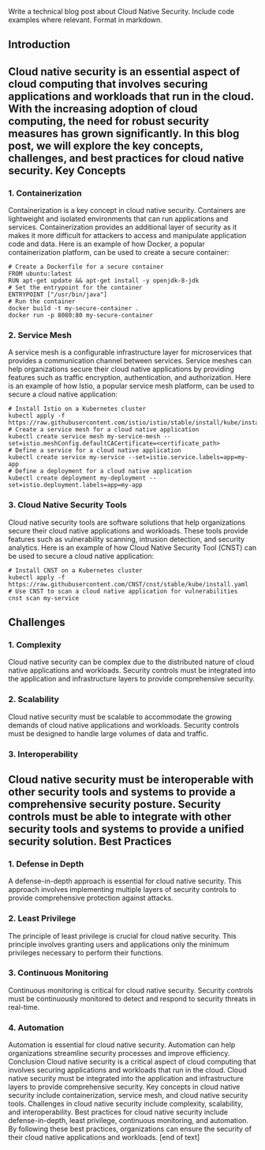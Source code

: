  Write a technical blog post about Cloud Native Security. Include code examples where relevant. Format in markdown.

Introduction
------------

Cloud native security is an essential aspect of cloud computing that involves securing applications and workloads that run in the cloud. With the increasing adoption of cloud computing, the need for robust security measures has grown significantly. In this blog post, we will explore the key concepts, challenges, and best practices for cloud native security.
Key Concepts
--------------

### 1. Containerization

Containerization is a key concept in cloud native security. Containers are lightweight and isolated environments that can run applications and services. Containerization provides an additional layer of security as it makes it more difficult for attackers to access and manipulate application code and data.
Here is an example of how Docker, a popular containerization platform, can be used to create a secure container:
```
# Create a Dockerfile for a secure container
FROM ubuntu:latest
RUN apt-get update && apt-get install -y openjdk-8-jdk
# Set the entrypoint for the container
ENTRYPOINT ["/usr/bin/java"]
# Run the container
docker build -t my-secure-container .
docker run -p 8080:80 my-secure-container
```
### 2. Service Mesh

A service mesh is a configurable infrastructure layer for microservices that provides a communication channel between services. Service meshes can help organizations secure their cloud native applications by providing features such as traffic encryption, authentication, and authorization.
Here is an example of how Istio, a popular service mesh platform, can be used to secure a cloud native application:
```
# Install Istio on a Kubernetes cluster
kubectl apply -f https://raw.githubusercontent.com/istio/istio/stable/install/kube/install.yaml
# Create a service mesh for a cloud native application
kubectl create service mesh my-service-mesh --set=istio.meshConfig.defaultCACertificate=<certificate_path>
# Define a service for a cloud native application
kubectl create service my-service --set=istio.service.labels=app=my-app
# Define a deployment for a cloud native application
kubectl create deployment my-deployment --set=istio.deployment.labels=app=my-app
```
### 3. Cloud Native Security Tools

Cloud native security tools are software solutions that help organizations secure their cloud native applications and workloads. These tools provide features such as vulnerability scanning, intrusion detection, and security analytics.
Here is an example of how Cloud Native Security Tool (CNST) can be used to secure a cloud native application:
```
# Install CNST on a Kubernetes cluster
kubectl apply -f https://raw.githubusercontent.com/CNST/cnst/stable/kube/install.yaml
# Use CNST to scan a cloud native application for vulnerabilities
cnst scan my-service

```
Challenges
--------------

### 1. Complexity

Cloud native security can be complex due to the distributed nature of cloud native applications and workloads. Security controls must be integrated into the application and infrastructure layers to provide comprehensive security.
### 2. Scalability

Cloud native security must be scalable to accommodate the growing demands of cloud native applications and workloads. Security controls must be designed to handle large volumes of data and traffic.
### 3. Interoperability

Cloud native security must be interoperable with other security tools and systems to provide a comprehensive security posture. Security controls must be able to integrate with other security tools and systems to provide a unified security solution.
Best Practices
--------------

### 1. Defense in Depth

A defense-in-depth approach is essential for cloud native security. This approach involves implementing multiple layers of security controls to provide comprehensive protection against attacks.
### 2. Least Privilege

The principle of least privilege is crucial for cloud native security. This principle involves granting users and applications only the minimum privileges necessary to perform their functions.
### 3. Continuous Monitoring

Continuous monitoring is critical for cloud native security. Security controls must be continuously monitored to detect and respond to security threats in real-time.
### 4. Automation

Automation is essential for cloud native security. Automation can help organizations streamline security processes and improve efficiency.
Conclusion
Cloud native security is a critical aspect of cloud computing that involves securing applications and workloads that run in the cloud. Cloud native security must be integrated into the application and infrastructure layers to provide comprehensive security. Key concepts in cloud native security include containerization, service mesh, and cloud native security tools. Challenges in cloud native security include complexity, scalability, and interoperability. Best practices for cloud native security include defense-in-depth, least privilege, continuous monitoring, and automation. By following these best practices, organizations can ensure the security of their cloud native applications and workloads. [end of text]


